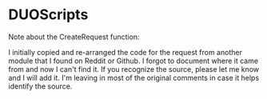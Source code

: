 # DUOScripts


Note about the CreateRequest function:

I initially copied and re-arranged the code for the request from another module that I found on Reddit or Github. I forgot to document where it came from and now I can't find it. If you recognize the source, please let me know and I will add it. I'm leaving in most of the original comments in case it helps identify the source.
